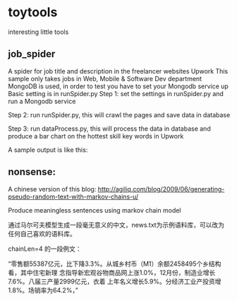 # toytools
interesting little tools

job_spider
------------
A spider for job title and description in the freelancer websites Upwork
This sample only takes jobs in Web, Mobile & Software Dev department
MongoDB is used, in order to test you have to set your Mongodb service up
Basic setting is in runSpider.py
Step 1:
 set the settings in runSpider.py and run a Mongodb service
 
Step 2:
 run runSpider.py, this will crawl the pages and save data in database

Step 3:
 run dataProcess.py, this will process the data in database and produce a bar chart on the hottest skill key words in Upwork

A sample output is like this:


nonsense:
------------
A chinese version of this blog:
http://agiliq.com/blog/2009/06/generating-pseudo-random-text-with-markov-chains-u/

Produce meaningless sentences using markov chain model

通过马尔可夫模型生成一段毫无意义的中文，news.txt为示例语料库，可以改为任何自己喜欢的语料库。

chainLen=4 的一段例文：

“零售额55387亿元，比下降3.3%。从城乡村币（M1）余额2458495个乡结构看，其中住宅新理
念指导新宏观谷物商品网上涨1.0%，12月份，制造业增长7.6%。八届三产量2999亿元，衣着
上年名义增长5.9%。分经济工业产投资增1.8%。场销率为64.2%，”
